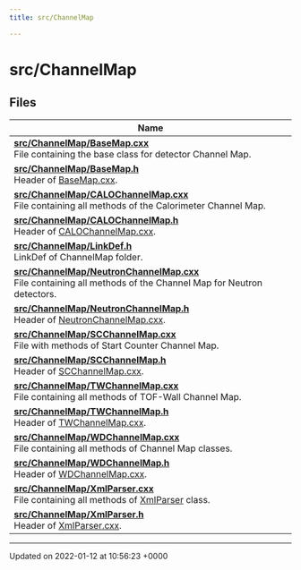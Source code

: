 ```yaml
---
title: src/ChannelMap

---
```


# src/ChannelMap



## Files

| Name           |
| -------------- |
| **[src/ChannelMap/BaseMap.cxx](/Files/BaseMap_8cxx.md#file-basemap.cxx)** <br>File containing the base class for detector Channel Map.  |
| **[src/ChannelMap/BaseMap.h](/Files/BaseMap_8h.md#file-basemap.h)** <br>Header of [BaseMap.cxx](/Files/BaseMap_8cxx.md#file-basemap.cxx).  |
| **[src/ChannelMap/CALOChannelMap.cxx](/Files/CALOChannelMap_8cxx.md#file-calochannelmap.cxx)** <br>File containing all methods of the Calorimeter Channel Map.  |
| **[src/ChannelMap/CALOChannelMap.h](/Files/CALOChannelMap_8h.md#file-calochannelmap.h)** <br>Header of [CALOChannelMap.cxx](/Files/CALOChannelMap_8cxx.md#file-calochannelmap.cxx).  |
| **[src/ChannelMap/LinkDef.h](/Files/ChannelMap_2LinkDef_8h.md#file-linkdef.h)** <br>LinkDef of ChannelMap folder.  |
| **[src/ChannelMap/NeutronChannelMap.cxx](/Files/NeutronChannelMap_8cxx.md#file-neutronchannelmap.cxx)** <br>File containing all methods of the Channel Map for Neutron detectors.  |
| **[src/ChannelMap/NeutronChannelMap.h](/Files/NeutronChannelMap_8h.md#file-neutronchannelmap.h)** <br>Header of [NeutronChannelMap.cxx](/Files/NeutronChannelMap_8cxx.md#file-neutronchannelmap.cxx).  |
| **[src/ChannelMap/SCChannelMap.cxx](/Files/SCChannelMap_8cxx.md#file-scchannelmap.cxx)** <br>File with methods of Start Counter Channel Map.  |
| **[src/ChannelMap/SCChannelMap.h](/Files/SCChannelMap_8h.md#file-scchannelmap.h)** <br>Header of [SCChannelMap.cxx](/Files/SCChannelMap_8cxx.md#file-scchannelmap.cxx).  |
| **[src/ChannelMap/TWChannelMap.cxx](/Files/TWChannelMap_8cxx.md#file-twchannelmap.cxx)** <br>File containing all methods of TOF-Wall Channel Map.  |
| **[src/ChannelMap/TWChannelMap.h](/Files/TWChannelMap_8h.md#file-twchannelmap.h)** <br>Header of [TWChannelMap.cxx](/Files/TWChannelMap_8cxx.md#file-twchannelmap.cxx).  |
| **[src/ChannelMap/WDChannelMap.cxx](/Files/WDChannelMap_8cxx.md#file-wdchannelmap.cxx)** <br>File containing all methods of Channel Map classes.  |
| **[src/ChannelMap/WDChannelMap.h](/Files/WDChannelMap_8h.md#file-wdchannelmap.h)** <br>Header of [WDChannelMap.cxx](/Files/WDChannelMap_8cxx.md#file-wdchannelmap.cxx).  |
| **[src/ChannelMap/XmlParser.cxx](/Files/XmlParser_8cxx.md#file-xmlparser.cxx)** <br>File containing all methods of [XmlParser](/Classes/classXmlParser.md) class.  |
| **[src/ChannelMap/XmlParser.h](/Files/XmlParser_8h.md#file-xmlparser.h)** <br>Header of [XmlParser.cxx](/Files/XmlParser_8cxx.md#file-xmlparser.cxx).  |






-------------------------------

Updated on 2022-01-12 at 10:56:23 +0000
